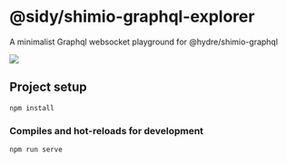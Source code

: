 # @sidy/shimio-graphql-explorer

A minimalist Graphql websocket playground for @hydre/shimio-graphql

![](https://i.imgur.com/fWaJ7cU.png)

## Project setup
```
npm install
```

### Compiles and hot-reloads for development
```
npm run serve
```